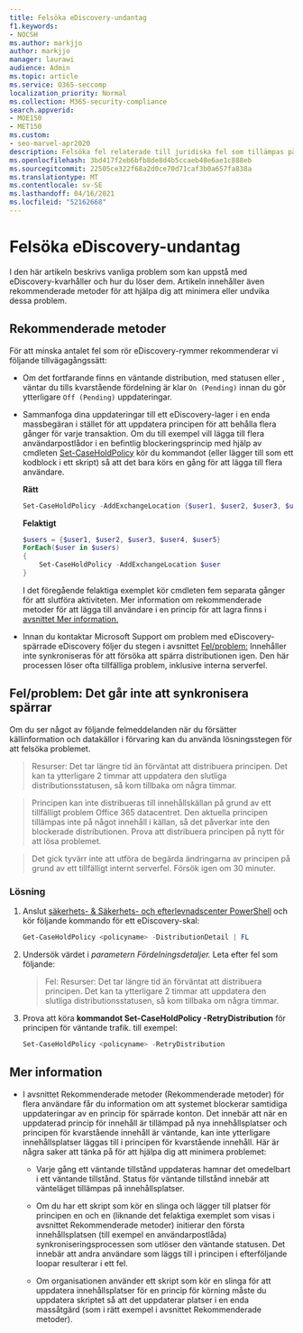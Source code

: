 ```yaml
---
title: Felsöka eDiscovery-undantag
f1.keywords:
- NOCSH
ms.author: markjjo
author: markjjo
manager: laurawi
audience: Admin
ms.topic: article
ms.service: O365-seccomp
localization_priority: Normal
ms.collection: M365-security-compliance
search.appverid:
- MOE150
- MET150
ms.custom:
- seo-marvel-apr2020
description: Felsöka fel relaterade till juridiska fel som tillämpas på systemer och icke-godtyckliga datakällor i Core eDiscovery.
ms.openlocfilehash: 3bd417f2eb6bfb8de8d4b5ccaeb48e6ae1c888eb
ms.sourcegitcommit: 22505ce322f68a2d0ce70d71caf3b0a657fa838a
ms.translationtype: MT
ms.contentlocale: sv-SE
ms.lasthandoff: 04/16/2021
ms.locfileid: "52162668"
---
```

# <a name="troubleshoot-ediscovery-hold-errors"></a>Felsöka eDiscovery-undantag

I den här artikeln beskrivs vanliga problem som kan uppstå med eDiscovery-kvarhåller och hur du löser dem. Artikeln innehåller även rekommenderade metoder för att hjälpa dig att minimera eller undvika dessa problem.

## <a name="recommended-practices"></a>Rekommenderade metoder

För att minska antalet fel som rör eDiscovery-rymmer rekommenderar vi följande tillvägagångssätt:

- Om det fortfarande finns en väntande distribution, med statusen eller , väntar du tills kvarstående fördelning är klar `On (Pending)` innan du gör ytterligare `Off (Pending)` uppdateringar.

- Sammanfoga dina uppdateringar till ett eDiscovery-lager i en enda massbegäran i stället för att uppdatera principen för att behålla flera gånger för varje transaktion. Om du till exempel vill lägga till flera användarpostlådor i en befintlig blockeringsprincip med hjälp av cmdleten [Set-CaseHoldPolicy](/powershell/module/exchange/set-caseholdpolicy) kör du kommandot (eller lägger till som ett kodblock i ett skript) så att det bara körs en gång för att lägga till flera användare.

  **Rätt**

    ```powershell
    Set-CaseHoldPolicy -AddExchangeLocation {$user1, $user2, $user3, $user4, $user5}
    ```

   **Felaktigt**

    ```powershell
    $users = {$user1, $user2, $user3, $user4, $user5}
    ForEach($user in $users)
    {
        Set-CaseHoldPolicy -AddExchangeLocation $user
    }
    ```

   I det föregående felaktiga exemplet kör cmdleten fem separata gånger för att slutföra aktiviteten. Mer information om rekommenderade metoder för att lägga till användare i en princip för att lagra finns i [avsnittet Mer information.](#more-information)

- Innan du kontaktar Microsoft Support om problem med eDiscovery-spärrade eDiscovery följer du stegen i avsnittet [Fel/problem:](#errorissue-holds-dont-sync) Innehåller inte synkroniseras för att försöka att spärra distributionen igen. Den här processen löser ofta tillfälliga problem, inklusive interna serverfel.

## <a name="errorissue-holds-dont-sync"></a>Fel/problem: Det går inte att synkronisera spärrar

Om du ser något av följande felmeddelanden när du försätter källinformation och datakällor i förvaring kan du använda lösningsstegen för att felsöka problemet.

> Resurser: Det tar längre tid än förväntat att distribuera principen. Det kan ta ytterligare 2 timmar att uppdatera den slutliga distributionsstatusen, så kom tillbaka om några timmar.

> Principen kan inte distribueras till innehållskällan på grund av ett tillfälligt problem Office 365 datacentret. Den aktuella principen tillämpas inte på något innehåll i källan, så det påverkar inte den blockerade distributionen. Prova att distribuera principen på nytt för att lösa problemet.

> Det gick tyvärr inte att utföra de begärda ändringarna av principen på grund av ett tillfälligt internt serverfel. Försök igen om 30 minuter.

### <a name="resolution"></a>Lösning

1. Anslut [säkerhets- & Säkerhets- och efterlevnadscenter PowerShell](/powershell/exchange/connect-to-scc-powershell) och kör följande kommando för ett eDiscovery-skal:

   ```powershell
   Get-CaseHoldPolicy <policyname> -DistributionDetail | FL
   ```

2. Undersök värdet i *parametern Fördelningsdetaljer.* Leta efter fel som följande:

   > Fel: Resurser: Det tar längre tid än förväntat att distribuera principen. Det kan ta ytterligare 2 timmar att uppdatera den slutliga distributionsstatusen, så kom tillbaka om några timmar.

3. Prova att köra **kommandot Set-CaseHoldPolicy -RetryDistribution** för principen för väntande trafik. till exempel:

   ```powershell
   Set-CaseHoldPolicy <policyname> -RetryDistribution
   ```

## <a name="more-information"></a>Mer information

- I avsnittet Rekommenderade metoder (Rekommenderade metoder) för flera användare får du information om att systemet blockerar samtidiga uppdateringar av en princip för spärrade konton. Det innebär att när en uppdaterad princip för innehåll är tillämpad på nya innehållsplatser och principen för kvarstående innehåll är väntande, kan inte ytterligare innehållsplatser läggas till i principen för kvarstående innehåll. Här är några saker att tänka på för att hjälpa dig att minimera problemet:
  
  - Varje gång ett väntande tillstånd uppdateras hamnar det omedelbart i ett väntande tillstånd. Status för väntande tillstånd innebär att vänteläget tillämpas på innehållsplatser.
  
  - Om du har ett skript som kör en slinga och lägger till platser för principen en och en (liknande det felaktiga exemplet som visas i avsnittet Rekommenderade metoder) initierar den första innehållsplatsen (till exempel en användarpostlåda) synkroniseringsprocessen som utlöser den väntande statusen. Det innebär att andra användare som läggs till i principen i efterföljande loopar resulterar i ett fel.
  
  - Om organisationen använder ett skript som kör en slinga för att uppdatera innehållsplatser för en princip för körning måste du uppdatera skriptet så att det uppdaterar platser i en enda massåtgärd (som i rätt exempel i avsnittet Rekommenderade metoder).
